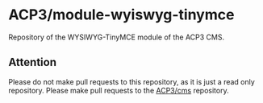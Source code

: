 # ACP3/module-wyiswyg-tinymce
Repository of the WYSIWYG-TinyMCE module of the ACP3 CMS.

## Attention
Please do not make pull requests to this repository, as it is just a read only repository.
Please make pull requests to the [ACP3/cms](https://gitlab.com/ACP3/cms.git) repository.
